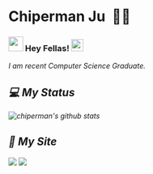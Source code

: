 # Chiperman Ju&nbsp; :man_technologist:

### <img src="https://i.imgur.com/LjAp1cP.gif" width="29px"> Hey Fellas!&nbsp;<img src="https://i.imgur.com/U8H7HGx.gif" width="24px">

<p>
  <em>
I am recent Computer Science Graduate.
</p>

## :computer: My Status

![chiperman's github stats](https://github-readme-stats.vercel.app/api?username=chiperman&show_icons=true)

## 📝 My Site

<a href="https://chiperman.github.io/JustBB/">
  <img align="center" src="https://github-readme-stats.vercel.app/api/pin/?username=chiperman&repo=JustBB" /></a>
<a href="https://chiperman.github.io/">
  <img align="center" src="https://github-readme-stats.vercel.app/api/pin/?username=chiperman&repo=chiperman.github.io" /></a>